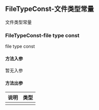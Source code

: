 ## FileTypeConst-文件类型常量

文件类型常量

### FileTypeConst-file type const

file type const

#### 方法入参

暂无入参

#### 方法出参

| 说明 | 类型 |
|:---|:---|
|  |  |





